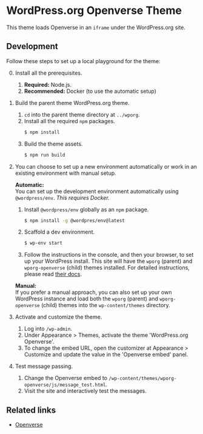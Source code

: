 # WordPress.org Openverse Theme

This theme loads Openverse in an `iframe` under the WordPress.org site.

## Development

Follow these steps to set up a local playground for the theme:

0.  Install all the prerequisites.

    1.  **Required:** Node.js.
    2.  **Recommended:** Docker (to use the automatic setup)

1.  Build the parent theme WordPress.org theme.

    1.  `cd` into the parent theme directory at `../wporg`.
    2.  Install all the required `npm` packages.
        ```bash
        $ npm install
        ```
    3.  Build the theme assets.
        ```bash
        $ npm run build
        ```

2.  You can choose to set up a new environment automatically or work in an
    existing environment with manual setup.

    **Automatic:**  
    You can set up the development environment automatically using
    `@wordpress/env`. _This requires Docker._

    1.  Install `@wordpress/env` globally as an `npm` package.
        ```bash
        $ npm install -g @wordpres/env@latest
        ```
    2.  Scaffold a dev environment.
        ```bash
        $ wp-env start
        ```
    3.  Follow the instructions in the console, and then your browser, to set up
        your WordPress install. This site will have the `wporg` (parent) and
        `wporg-openverse` (child) themes installed. For detailed instructions,
        please read [their docs](https://developer.wordpress.org/block-editor/reference-guides/packages/packages-env/).

    **Manual:**  
    If you prefer a manual approach, you can also set up your own WordPress
    instance and load both the `wporg` (parent) and `wporg-openverse` (child)
    themes into the `wp-content/themes` directory.

3.  Activate and customize the theme.

    1.  Log into `/wp-admin`.
    2.  Under Appearance > Themes, activate the theme 'WordPress.org Openverse'.
    3.  To change the embed URL, open the customizer at Appearance > Customize
        and update the value in the 'Openverse embed' panel.

4.  Test message passing.

    1.  Change the Openverse embed to
        `/wp-content/themes/wporg-openverse/js/message_test.html`.
    2.  Visit the site and interactively test the messages.

## Related links

- [Openverse](https://github.com/WordPress/openverse)
